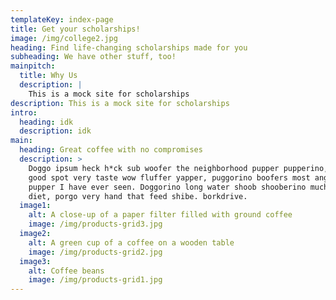 ```yaml
---
templateKey: index-page
title: Get your scholarships!
image: /img/college2.jpg
heading: Find life-changing scholarships made for you
subheading: We have other stuff, too!
mainpitch:
  title: Why Us
  description: |
    This is a mock site for scholarships
description: This is a mock site for scholarships
intro:
  heading: idk
  description: idk
main:
  heading: Great coffee with no compromises
  description: >
    Doggo ipsum heck h*ck sub woofer the neighborhood pupper pupperino, very
    good spot very taste wow fluffer yapper, puggorino boofers most angery
    pupper I have ever seen. Doggorino long water shoob shooberino much ruin
    diet, porgo very hand that feed shibe. borkdrive.
  image1:
    alt: A close-up of a paper filter filled with ground coffee
    image: /img/products-grid3.jpg
  image2:
    alt: A green cup of a coffee on a wooden table
    image: /img/products-grid2.jpg
  image3:
    alt: Coffee beans
    image: /img/products-grid1.jpg
---
```

